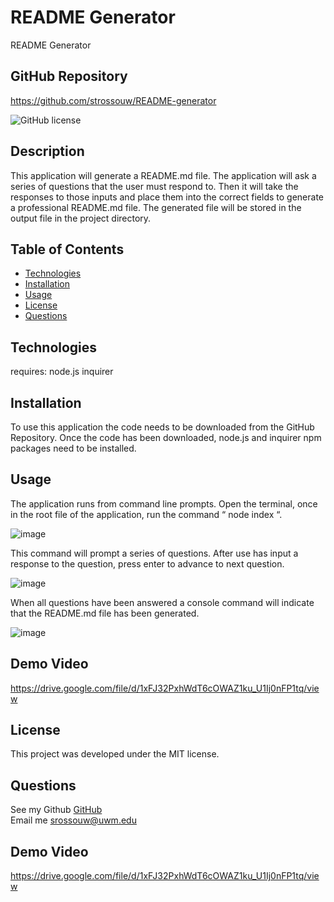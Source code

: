 # README Generator
README Generator

## GitHub Repository
https://github.com/strossouw/README-generator

 ![GitHub license](https://img.shields.io/badge/license-MIT-blue.svg)

##  Description
This application will generate a README.md file. The application will ask a series of questions that the user must respond to. Then it will take the responses to those inputs and place them into the correct fields to generate a professional README.md file. 
The generated file will be stored in the output file in the project directory.


##  Table of Contents
* [Technologies](#technologies)
* [Installation](#installation)
* [Usage](#usage)
* [License](#license)
* [Questions](#questions)
  
## Technologies
requires: 
node.js 
inquirer

## Installation
To use this application the code needs to be downloaded from the GitHub Repository. Once the code has been downloaded, node.js and inquirer npm packages need to be installed.

## Usage
The application runs from command line prompts. Open the terminal, once in the root file of the application, run the command “ node index “. 

![image](https://user-images.githubusercontent.com/105831699/188918542-6adec4e3-35a3-4199-8fe4-ed2504610cbd.png)

This command will prompt a series of questions. After use has input a response to the question, press enter to advance to next question. 

![image](https://user-images.githubusercontent.com/105831699/188918758-5f0542c1-799e-448f-a509-9fee9c3e0ffa.png)

When all questions have been answered a console command will indicate that the README.md file has been generated.

![image](https://user-images.githubusercontent.com/105831699/188918821-0228abbd-45f3-403e-8dcf-76d02052bf9d.png)

## Demo Video
https://drive.google.com/file/d/1xFJ32PxhWdT6cOWAZ1ku_U1Ij0nFP1tq/view

## License
This project was developed under the MIT license.

## Questions  
See my Github [GitHub](https://www.github.com/strossouw)  
Email me  <srossouw@uwm.edu>

## Demo Video
https://drive.google.com/file/d/1xFJ32PxhWdT6cOWAZ1ku_U1Ij0nFP1tq/view

